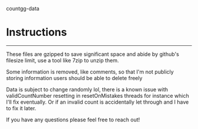 countgg-data

# Instructions
---
These files are gzipped to save significant space and abide by github's filesize limit, use a tool like 7zip to unzip them. 

Some information is removed, like comments, so that I'm not publicly storing information users should be able to delete freely

Data is subject to change randomly lol, there is a known issue with validCountNumber resetting in resetOnMistakes threads for instance which I'll fix eventually. Or if an invalid count is accidentally let through and I have to fix it later.

If you have any questions please feel free to reach out!
